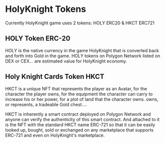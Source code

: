 # HolyKnight Tokens

Currently HolyKnight game uses 2 tokens: HOLY ERC20 & HKCT ERC721

## HOLY Token ERC-20

HOLY is the native currency in the game HolyKnight that is converted back and forth into Gold in the game. HOLY tokens on Polygon Network listed on DEX or CEX... are estimated value for HolyKnight economy.

## Holy Knight Cards Token HKCT

HKCT is a unique NFT that represents the player as an Avatar, for the character the player owns, for the equipment the character can carry to increase his or her power, for a plot of land that the character owns. owns, or represents, a tradeable Gold chest....

HKCT is inherently a smart contract deployed on Polygon Network and anyone can verify the authenticity of this smart contract. And attached to it is the NFT with the standard HKCT name ERC-721 so that it can be easily looked up, bought, sold or exchanged on any marketplace that supports ERC-721 and even on HolyKnight's marketplace.
